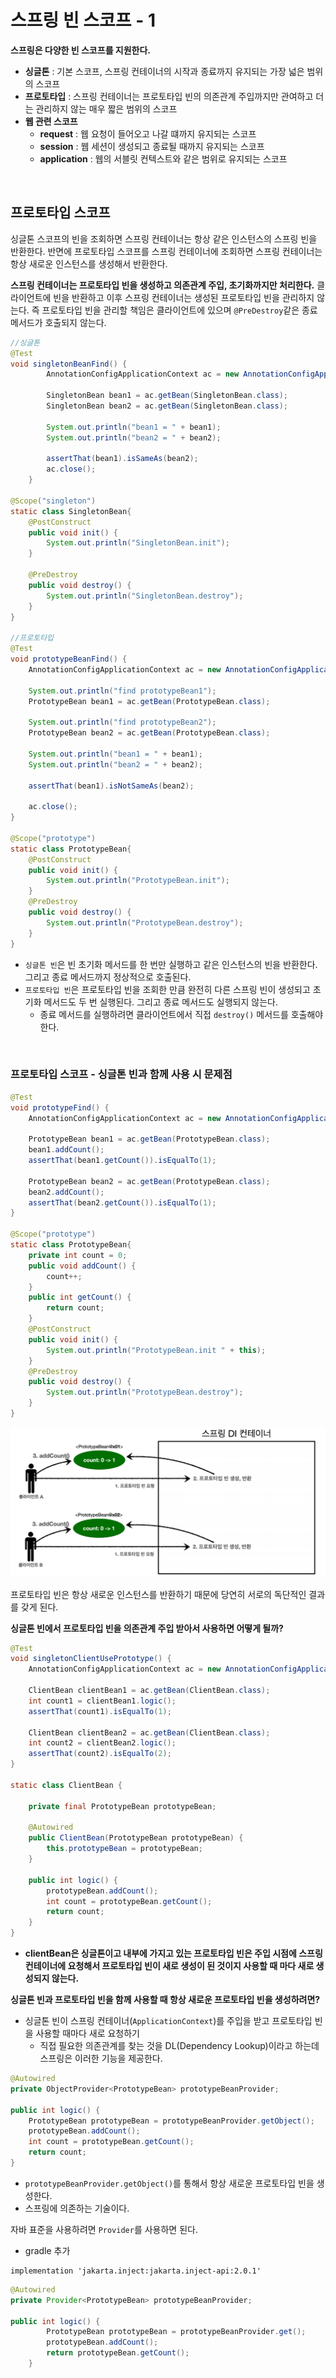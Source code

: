 # 스프링 빈 스코프 - 1

**스프링은 다양한 빈 스코프를 지원한다.**
- **싱글톤** : 기본 스코프, 스프링 컨테이너의 시작과 종료까지 유지되는 가장 넓은 범위의 스코프
- **프로토타입** : 스프링 컨테이너는 프로토타입 빈의 의존관계 주입까지만 관여하고 더는 관리하지 않는 매우 짧은 범위의 스코프
- **웹 관련 스코프**
  - **request** : 웹 요청이 들어오고 나갈 떄까지 유지되는 스코프
  - **session** : 웹 세션이 생성되고 종료될 때까지 유지되는 스코프
  - **application** : 웹의 서블릿 컨텍스트와 같은 범위로 유지되는 스코프

<br>

## 프로토타입 스코프

싱글톤 스코프의 빈을 조회하면 스프링 컨테이너는 항상 같은 인스턴스의 스프링 빈을 반환한다. 반면에 프로토타입 스코프를 스프링 컨테이너에 조회하면 스프링
컨테이너는 항상 새로운 인스턴스를 생성해서 반환한다.

**스프링 컨테이너는 프로토타입 빈을 생성하고 의존관계 주입, 초기화까지만 처리한다.** 클라이언트에 빈을 반환하고 이후 스프링 컨테이너는 생성된 프로토타입 빈을
관리하지 않는다. 즉 프로토타입 빈을 관리할 책임은 클라이언트에 있으며 `@PreDestroy`같은 종료 메서드가 호출되지 않는다.

```java
//싱글톤
@Test
void singletonBeanFind() {
        AnnotationConfigApplicationContext ac = new AnnotationConfigApplicationContext(SingletonBean.class);
        
        SingletonBean bean1 = ac.getBean(SingletonBean.class);
        SingletonBean bean2 = ac.getBean(SingletonBean.class);
        
        System.out.println("bean1 = " + bean1);
        System.out.println("bean2 = " + bean2);
        
        assertThat(bean1).isSameAs(bean2);
        ac.close();
    }
    
@Scope("singleton")
static class SingletonBean{
    @PostConstruct
    public void init() {
        System.out.println("SingletonBean.init");
    }
    
    @PreDestroy
    public void destroy() {
        System.out.println("SingletonBean.destroy");
    }
}

//프로토타입
@Test
void prototypeBeanFind() {
    AnnotationConfigApplicationContext ac = new AnnotationConfigApplicationContext(PrototypeBean.class);

    System.out.println("find prototypeBean1");
    PrototypeBean bean1 = ac.getBean(PrototypeBean.class);

    System.out.println("find prototypeBean2");
    PrototypeBean bean2 = ac.getBean(PrototypeBean.class);

    System.out.println("bean1 = " + bean1);
    System.out.println("bean2 = " + bean2);

    assertThat(bean1).isNotSameAs(bean2);

    ac.close();
}

@Scope("prototype")
static class PrototypeBean{
    @PostConstruct
    public void init() {
        System.out.println("PrototypeBean.init");
    }
    @PreDestroy
    public void destroy() {
        System.out.println("PrototypeBean.destroy");
    }
}
```
- `싱글톤 빈`은 빈 초기화 메서드를 한 번만 실행하고 같은 인스턴스의 빈을 반환한다. 그리고 종료 메서드까지 정상적으로 호출된다.
- `프로토타입 빈`은 프로토타입 빈을 조회한 만큼 완전히 다른 스프링 빈이 생성되고 초기화 메서드도 두 번 실행된다. 그리고 종료 메서드도 실행되지 않는다.
  - 종료 메서드를 실행하려면 클라이언트에서 직접 `destroy()` 메서드를 호출해야 한다.

<br>

### 프로토타입 스코프 - 싱글톤 빈과 함께 사용 시 문제점

```java
@Test
void prototypeFind() {
    AnnotationConfigApplicationContext ac = new AnnotationConfigApplicationContext(PrototypeBean.class);
    
    PrototypeBean bean1 = ac.getBean(PrototypeBean.class);
    bean1.addCount();
    assertThat(bean1.getCount()).isEqualTo(1);
    
    PrototypeBean bean2 = ac.getBean(PrototypeBean.class);
    bean2.addCount();
    assertThat(bean2.getCount()).isEqualTo(1);
}

@Scope("prototype")
static class PrototypeBean{
    private int count = 0;
    public void addCount() {
        count++;
    }
    public int getCount() {
        return count;
    }
    @PostConstruct
    public void init() {
        System.out.println("PrototypeBean.init " + this);
    }
    @PreDestroy
    public void destroy() {
        System.out.println("PrototypeBean.destroy");
    }
}
```

![img.png](image/img.png)

프로토타입 빈은 항상 새로운 인스턴스를 반환하기 때문에 당연히 서로의 독단적인 결과를 갖게 된다.

**싱글톤 빈에서 프로토타입 빈을 의존관계 주입 받아서 사용하면 어떻게 될까?**

```java
@Test
void singletonClientUsePrototype() { 
    AnnotationConfigApplicationContext ac = new AnnotationConfigApplicationContext(ClientBean.class, PrototypeBean.class);
    
    ClientBean clientBean1 = ac.getBean(ClientBean.class); 
    int count1 = clientBean1.logic();
    assertThat(count1).isEqualTo(1);
    
    ClientBean clientBean2 = ac.getBean(ClientBean.class); 
    int count2 = clientBean2.logic();
    assertThat(count2).isEqualTo(2);
}

static class ClientBean {

    private final PrototypeBean prototypeBean;
    
    @Autowired
    public ClientBean(PrototypeBean prototypeBean) {
        this.prototypeBean = prototypeBean;
    }
    
    public int logic() {
        prototypeBean.addCount();
        int count = prototypeBean.getCount();
        return count;
    }
}
```
- **clientBean은 싱글톤이고 내부에 가지고 있는 프로토타입 빈은 주입 시점에 스프링 컨테이너에 요청해서 프로토타입 빈이 새로 생성이 된 것이지 사용할 때 마다 새로 생성되지
않는다.**

**싱글톤 빈과 프로토타입 빈을 함께 사용할 때 항상 새로운 프로토타입 빈을 생성하려면?**

- 싱글톤 빈이 스프링 컨테이너(`ApplicationContext`)를 주입을 받고 프로토타입 빈을 사용할 때마다 새로 요청하기
  - 직접 필요한 의존관계를 찾는 것을 DL(Dependency Lookup)이라고 하는데 스프링은 이러한 기능을 제공한다.

```java
@Autowired
private ObjectProvider<PrototypeBean> prototypeBeanProvider; 

public int logic() {
    PrototypeBean prototypeBean = prototypeBeanProvider.getObject(); 
    prototypeBean.addCount();
    int count = prototypeBean.getCount(); 
    return count;
}
```
- `prototypeBeanProvider.getObject()`를 통해서 항상 새로운 프로토타입 빈을 생성한다.
- 스프링에 의존하는 기술이다.

자바 표준을 사용하려면 `Provider`를 사용하면 된다.
- gradle 추가
```properties
implementation 'jakarta.inject:jakarta.inject-api:2.0.1'
```

```java
@Autowired
private Provider<PrototypeBean> prototypeBeanProvider;

public int logic() {
        PrototypeBean prototypeBean = prototypeBeanProvider.get();
        prototypeBean.addCount();
        return prototypeBean.getCount();
    }
```